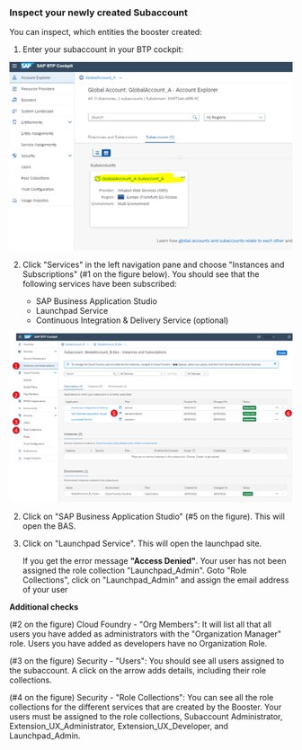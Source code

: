 ### Inspect your newly created Subaccount

You can inspect, which entities the booster created:

1. Enter your subaccount in your BTP cockpit:

![](images/booster_5_enter_subacc.png)

2. Click "Services" in the left navigation pane and choose "Instances and Subscriptions" (#1 on the figure below). 
You should see that the following services have been subscribed:

    * SAP Business Application Studio
    * Launchpad Service
    * Continuous Integration & Delivery Service (optional)

![](images/booster_5_inspect_sub.png)


2. Click on "SAP Business Application Studio" (#5 on the figure). This will open the BAS.


3. Click on "Launchpad Service". This will open the launchpad site.

    If you get the error message **"Access Denied"**. Your user has not been assigned the role collection "Launchpad_Admin".
Goto "Role Collections", click on "Launchpad_Admin" and assign the email address of your user




**Additional checks**

(#2 on the figure) Cloud Foundry - "Org Members":
It will list all that all users you have added as administrators with the "Organization Manager" role. Users you have added as developers have no Organization Role.

(#3 on the figure) Security - "Users":
You should see all users assigned to the subaccount. A click on the arrow adds details, including their role collections.

(#4 on the figure) Security - "Role Collections":
You can see all the role collections for the different services that are created by the Booster.
Your users must be assigned to the role collections, Subaccount Administrator, Extension_UX_Administrator, Extension_UX_Developer, and Launchpad_Admin.

